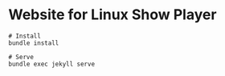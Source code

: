 # Website for Linux Show Player

```shell
# Install
bundle install

# Serve
bundle exec jekyll serve
```
